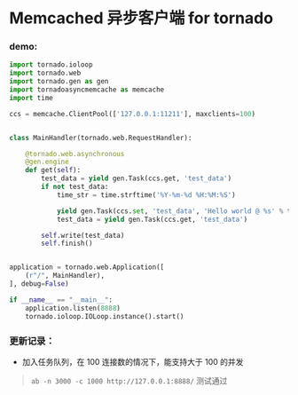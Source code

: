 Memcached 异步客户端 for tornado
===================================

### demo:

```python
import tornado.ioloop
import tornado.web
import tornado.gen as gen
import tornadoasyncmemcache as memcache
import time

ccs = memcache.ClientPool(['127.0.0.1:11211'], maxclients=100)


class MainHandler(tornado.web.RequestHandler):

    @tornado.web.asynchronous
    @gen.engine
    def get(self):
        test_data = yield gen.Task(ccs.get, 'test_data')
        if not test_data:
            time_str = time.strftime('%Y-%m-%d %H:%M:%S')

            yield gen.Task(ccs.set, 'test_data', 'Hello world @ %s' % time_str)
            test_data = yield gen.Task(ccs.get, 'test_data')

        self.write(test_data)
        self.finish()


application = tornado.web.Application([
    (r"/", MainHandler),
], debug=False)

if __name__ == "__main__":
    application.listen(8888)
    tornado.ioloop.IOLoop.instance().start()
```

### 更新记录：

- 加入任务队列，在 100 连接数的情况下，能支持大于 100 的并发

> `ab -n 3000 -c 1000 http://127.0.0.1:8888/` 测试通过
